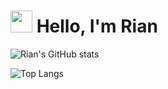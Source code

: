 
<div>
    <h1> 
        <img src="https://em-content.zobj.net/source/microsoft-teams/363/panda_1f43c.png" width=35 height=35 /> 
        Hello, I'm Rian
    </h1>
</div>

![Rian's GitHub stats](https://github-readme-stats.vercel.app/api?username=rianwilliam&show_icons=true&theme=transparent&text_color=efe5fb&icon_color=99ccff&title_color=99ccff&border_color=5e5397&include_all_commits=true)

![Top Langs](https://github-readme-stats.vercel.app/api/top-langs/?username=rianwilliam&bg_color=0d1117&text_color=efe5fb&title_color=99ccff&border_color=5e5397)
